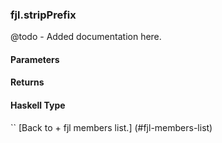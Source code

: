 ### fjl.stripPrefix
@todo - Added documentation here.

#### Parameters

#### Returns
 
#### Haskell Type
``
[Back to  + fjl members list.]
(#fjl-members-list)
